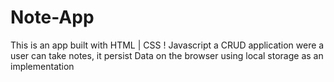 # Note-App
This is an app built with HTML | CSS ! Javascript a CRUD application were a user can take notes, it persist Data on the browser using local storage as an implementation
